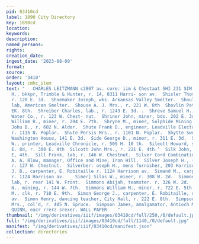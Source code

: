 ```yaml
---
pid: 03410cd
label: 1890 City Directory
key: 1890cd
location: 
keywords: 
description: 
named_persons: 
rights: 
creation_date: 
ingest_date: '2023-08-09'
format: 
source: 
order: '3410'
layout: cmhc_item
text: "   CHARLES LEITZMANN c2807 av. core: iim & Chestaat SHI 231 SIM  Shipley Robert
  H., bkkpr, Trimble & Hunter, r. 14, 8311 Harri- son av.  Shisler Thomas E., miner,
  r. 120 E. 3d.  Shoemaker Joseph, wks. Arkansas Valley Smelter.  Shoule Stephen,
  lab, American Smelter.  Shouse A. J. Mrs., r. 221 W. 8th  Shovlin Patrick, r. 212
  EK. 8th.  Shreiber Charles, lab., r. 1243 E. 3d. .  Shreve Samuel H., lab, Leadville
  Water Co., r. 123 W. Chest- nut.  Shriner John, miner, bds. 202 E. 3d.  Shriver
  William R., miner, r. 204 E. 7th.  Shryne M., miner, Sulphide Mining Co.  Shultz
  Johu B., r. 602 N. Alder.  Shute Frank D., engineer, Leadville Electric Light Co.,
  r. 1115 N. Poplar.  Shute Persis Mrs., r. 1101 N. Poplar.  Shytte Swen O., propr,
  Washington House, 141 E. 3d.  Side George D., miner, r. 311 E. 3d.  Siegel Frederick
  W., printer, Leadville Chronicle, r. 509 H. 10 th.  Sileott Howard, shoemaker, 206
  E. 8d, r. 308 E. 4th  Silcott John Mrs., r. 221 E. 4th.’  Silk John, miner, r. 409
  E, 4th.  Sill Frank, lab, r. 146 W. Chestnut.  Silver Cord Combination Mining Co.,
  A. A. Blow, manager, Office and Mine, Iron Hill.  Silver Joseph H., (Hymes & Silver,)
  r. 127 W. Chestnut.  Silverber: oseph H., mens furnisher, 203 Harrison av.  Simand
  J. B., carpenter, E. Robitaille r. 1124 Harrison av.  Simand M., carpenter, E. Robitaille,
  r. 1124 Harrison av.  _ Simer] Silas W., miner, r. 308 W. 2d.  Simmonich Joseph,
  lab, r. rear 141 W. Front.  Simmons Abijah, teamster. r. 326 W. 2d.  Simmons George
  N., mining, r. 144 W. 7th.  Simmons William M., miner, r. 722 E. 5th.  Simmons James
  M., clk, r. 710 E. 9th.  Simon George J., carpenter, E. Robitaille, r. 1124 Harrison
  av.  Simon Henry, dancing teacher, City Hall, r. 222 E. 8th.  Simpson Hattie T.
  Mrs., col’d, r. 405 N. Spruce.  Simpson James, amalgamator, Antioch Mill.  J. J.
  QUINN, eacr rrerz srexer. WALL PAPER    "
thumbnail: "/img/derivatives/iiif/images/03410cd/full/250,/0/default.jpg"
full: "/img/derivatives/iiif/images/03410cd/full/1140,/0/default.jpg"
manifest: "/img/derivatives/iiif/03410cd/manifest.json"
collection: directories
---
```

